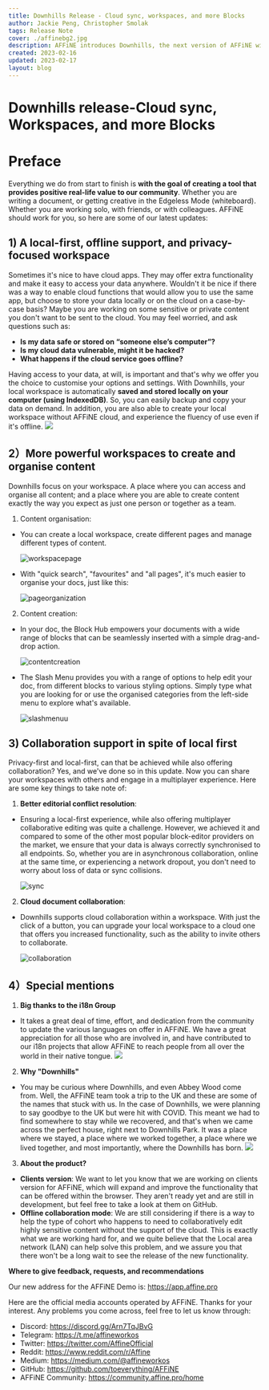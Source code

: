 ```yaml
---
title: Downhills Release - Cloud sync, workspaces, and more Blocks
author: Jackie Peng, Christopher Smolak
tags: Release Note
cover: ./affinebg2.jpg
description: AFFiNE introduces Downhills, the next version of AFFiNE with multi-collaboration support that still prioritises the local-first experience.
created: 2023-02-16
updated: 2023-02-17
layout: blog
---
```


# Downhills release-Cloud sync, Workspaces, and more Blocks
# Preface
Everything we do from start to finish is **with the goal of creating a tool that provides positive real-life value to our community**. Whether you are writing a document, or getting creative in the Edgeless Mode (whiteboard). Whether you are working solo, with friends, or with colleagues. AFFiNE should work for you, so here are some of our latest updates:
## 1) A local-first, offline support, and privacy-focused workspace
Sometimes it's nice to have cloud apps. They may offer extra functionality and make it easy to access your data anywhere. Wouldn't it be nice if there was a way to enable cloud functions that would allow you to use the same app, but choose to store your data locally or on the cloud on a case-by-case basis? Maybe you are working on some sensitive or private content you don't want to be sent to the cloud. You may feel worried, and ask questions such as:
+ **Is my data safe or stored on “someone else’s computer”?**
+ **Is my cloud data vulnerable, might it be hacked?**
+ **What happens if the cloud service goes offline?**

Having access to your data, at will, is important and that's why we offer you the choice to customise your options and settings. With Downhills, your local workspace is automatically **saved and stored locally on your computer (using IndexedDB)**. So, you can easily backup and copy your data on demand. In addition, you are also able to create your local workspace without AFFiNE cloud, and experience the fluency of use even if it's offline.
![](./images/local-firstshowcase.png)
## 2）More powerful workspaces to create and organise content
Downhills focus on your workspace. A place where you can access and organise all content; and a place where you are able to create content exactly the way you expect as just one person or together as a team.

1. Content organisation: 

  + You can create a local workspace, create different pages and manage different types of content.

    ![workspacepage](./images/workspacepage.gif)
  + With "quick search", "favourites" and "all pages", it's much easier to organise your docs, just like this:

    ![pageorganization](./images/pageorganization.gif)

2. Content creation: 

  + In your doc, the Block Hub empowers your documents with a wide range of blocks that can be seamlessly inserted with a simple drag-and-drop action. 

    ![contentcreation](./images/contentcreation.gif)

  + The Slash Menu provides you with a range of options to help edit your doc, from different blocks to various styling options. Simply type what you are looking for or use the organised categories from the left-side menu to explore what's available. 

    ![slashmenuu](./images/slashmenuu.gif)

## 3) Collaboration support in spite of local first
Privacy-first and local-first, can that be achieved while also offering collaboration? Yes, and we've done so in this update. Now you can share your workspaces with others and engage in a multiplayer experience. Here are some key things to take note of:

1. **Better editorial conflict resolution**: 
+ Ensuring a local-first experience, while also offering multiplayer collaborative editing was quite a challenge. However, we achieved it and compared to some of the other most popular block-editor providers on the market, we ensure that your data is always correctly synchronised to all endpoints. So, whether you are in asynchronous collaboration, online at the same time, or experiencing a network dropout, you don't need to worry about loss of data or sync collisions.

  ![sync](./images/sync.gif)

2. **Cloud document collaboration**:
+ Downhills supports cloud collaboration within a workspace. With just the click of a button, you can upgrade your local workspace to a cloud one that offers you increased functionality, such as the ability to invite others to collaborate.

  ![collaboration](./images/collaboration.gif)

## 4）Special mentions
1. **Big thanks to the i18n Group**

+ It takes a great deal of time, effort, and dedication from the community to update the various languages on offer in AFFiNE. We have a great appreciation for all those who are involved in, and have contributed to our i18n projects that allow AFFiNE to reach people from all over the world in their native tongue.
![](./images/translationprogram.png)

2. **Why "Downhills"**

+ You may be curious where Downhills, and even Abbey Wood come from. Well, the AFFiNE team took a trip to the UK and these are some of the names that stuck with us. In the case of Downhills, we were planning to say goodbye to the UK but were hit with COVID. This meant we had to find somewhere to stay while we recovered, and that's when we came across the perfect house, right next to Downhills Park. It was a place where we stayed, a place where we worked together, a place where we lived together, and most importantly, where the Downhills has born.
![](./images/downhillspicture.png)


3. **About the product?**

  + **Clients version**: We want to let you know that we are working on clients version for AFFiNE, which will expand and improve the functionality that can be offered within the browser. They aren't ready yet and are still in development, but feel free to take a look at them on GitHub.
  + **Offline collaboration mode**: We are still considering if there is a way to help the type of cohort who happens to need to collaboratively edit highly sensitive content without the support of the cloud. This is exactly what we are working hard for, and we quite believe that the Local area network (LAN) can help solve this problem, and we assure you that there won't be a long wait to see the release of the new functionality.

**Where to give feedback, requests, and recommendations**

Our new address for the AFFiNE Demo is: https://app.affine.pro

Here are the official media accounts operated by AFFiNE. Thanks for your interest.
Any problems you come across, feel free to let us know through:
- Discord: https://discord.gg/Arn7TqJBvG
- Telegram: https://t.me/affineworkos
- Twitter: https://twitter.com/AffineOfficial
- Reddit: https://www.reddit.com/r/Affine
- Medium: https://medium.com/@affineworkos
- GitHub: https://github.com/toeverything/AFFiNE
- AFFiNE Community: https://community.affine.pro/home